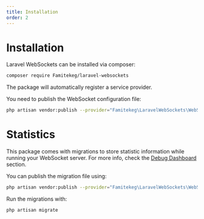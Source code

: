 ```yaml
---
title: Installation
order: 2
---
```


# Installation

Laravel WebSockets can be installed via composer:

```bash
composer require Famitekeg/laravel-websockets
```

The package will automatically register a service provider.

You need to publish the WebSocket configuration file:

```bash
php artisan vendor:publish --provider="Famitekeg\LaravelWebSockets\WebSocketsServiceProvider" --tag="config"
```

# Statistics

This package comes with migrations to store statistic information while running your WebSocket server. For more info, check the [Debug Dashboard](../debugging/dashboard.md) section.

You can publish the migration file using:

```bash
php artisan vendor:publish --provider="Famitekeg\LaravelWebSockets\WebSocketsServiceProvider" --tag="migrations"
```

Run the migrations with:

```bash
php artisan migrate
```
